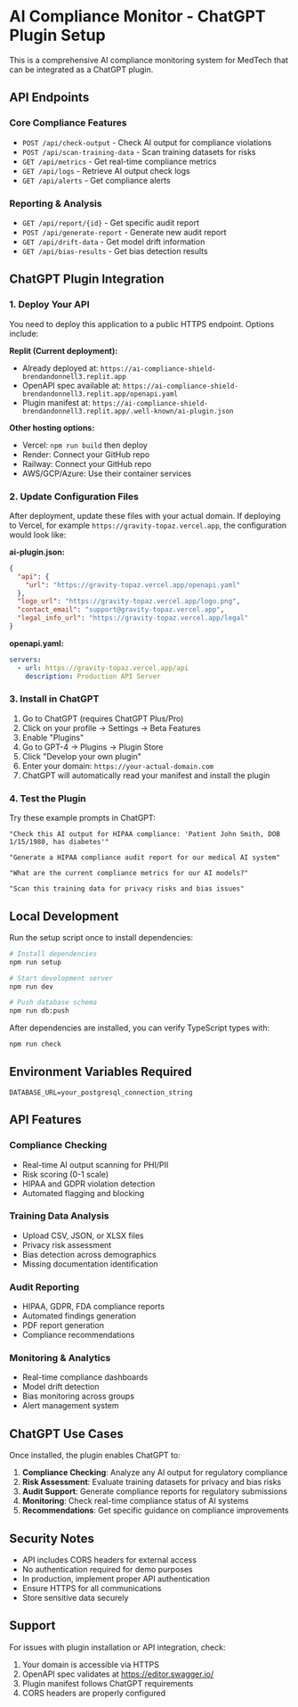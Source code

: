 # AI Compliance Monitor - ChatGPT Plugin Setup

This is a comprehensive AI compliance monitoring system for MedTech that can be integrated as a ChatGPT plugin.

## API Endpoints

### Core Compliance Features
- `POST /api/check-output` - Check AI output for compliance violations
- `POST /api/scan-training-data` - Scan training datasets for risks
- `GET /api/metrics` - Get real-time compliance metrics
- `GET /api/logs` - Retrieve AI output check logs
- `GET /api/alerts` - Get compliance alerts

### Reporting & Analysis
- `GET /api/report/{id}` - Get specific audit report
- `POST /api/generate-report` - Generate new audit report
- `GET /api/drift-data` - Get model drift information
- `GET /api/bias-results` - Get bias detection results

## ChatGPT Plugin Integration

### 1. Deploy Your API

You need to deploy this application to a public HTTPS endpoint. Options include:

**Replit (Current deployment):**
- Already deployed at: `https://ai-compliance-shield-brendandonnell3.replit.app`
- OpenAPI spec available at: `https://ai-compliance-shield-brendandonnell3.replit.app/openapi.yaml`
- Plugin manifest at: `https://ai-compliance-shield-brendandonnell3.replit.app/.well-known/ai-plugin.json`

**Other hosting options:**
- Vercel: `npm run build` then deploy
- Render: Connect your GitHub repo
- Railway: Connect your GitHub repo
- AWS/GCP/Azure: Use their container services

### 2. Update Configuration Files

After deployment, update these files with your actual domain. If deploying to Vercel, for example `https://gravity-topaz.vercel.app`, the configuration would look like:

**ai-plugin.json:**
```json
{
  "api": {
    "url": "https://gravity-topaz.vercel.app/openapi.yaml"
  },
  "logo_url": "https://gravity-topaz.vercel.app/logo.png",
  "contact_email": "support@gravity-topaz.vercel.app",
  "legal_info_url": "https://gravity-topaz.vercel.app/legal"
}
```

**openapi.yaml:**
```yaml
servers:
  - url: https://gravity-topaz.vercel.app/api
    description: Production API Server
```

### 3. Install in ChatGPT

1. Go to ChatGPT (requires ChatGPT Plus/Pro)
2. Click on your profile → Settings → Beta Features
3. Enable "Plugins"
4. Go to GPT-4 → Plugins → Plugin Store
5. Click "Develop your own plugin"
6. Enter your domain: `https://your-actual-domain.com`
7. ChatGPT will automatically read your manifest and install the plugin

### 4. Test the Plugin

Try these example prompts in ChatGPT:

```
"Check this AI output for HIPAA compliance: 'Patient John Smith, DOB 1/15/1980, has diabetes'"

"Generate a HIPAA compliance audit report for our medical AI system"

"What are the current compliance metrics for our AI models?"

"Scan this training data for privacy risks and bias issues"
```

## Local Development

Run the setup script once to install dependencies:

```bash
# Install dependencies
npm run setup

# Start development server
npm run dev

# Push database schema
npm run db:push
```

After dependencies are installed, you can verify TypeScript types with:

```bash
npm run check
```

## Environment Variables Required

```env
DATABASE_URL=your_postgresql_connection_string
```

## API Features

### Compliance Checking
- Real-time AI output scanning for PHI/PII
- Risk scoring (0-1 scale)
- HIPAA and GDPR violation detection
- Automated flagging and blocking

### Training Data Analysis
- Upload CSV, JSON, or XLSX files
- Privacy risk assessment
- Bias detection across demographics
- Missing documentation identification

### Audit Reporting
- HIPAA, GDPR, FDA compliance reports
- Automated findings generation
- PDF report generation
- Compliance recommendations

### Monitoring & Analytics
- Real-time compliance dashboards
- Model drift detection
- Bias monitoring across groups
- Alert management system

## ChatGPT Use Cases

Once installed, the plugin enables ChatGPT to:

1. **Compliance Checking**: Analyze any AI output for regulatory compliance
2. **Risk Assessment**: Evaluate training datasets for privacy and bias risks
3. **Audit Support**: Generate compliance reports for regulatory submissions
4. **Monitoring**: Check real-time compliance status of AI systems
5. **Recommendations**: Get specific guidance on compliance improvements

## Security Notes

- API includes CORS headers for external access
- No authentication required for demo purposes
- In production, implement proper API authentication
- Ensure HTTPS for all communications
- Store sensitive data securely

## Support

For issues with plugin installation or API integration, check:
1. Your domain is accessible via HTTPS
2. OpenAPI spec validates at https://editor.swagger.io/
3. Plugin manifest follows ChatGPT requirements
4. CORS headers are properly configured
